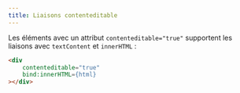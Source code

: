 ```yaml
---
title: Liaisons contenteditable
---
```


Les éléments avec un attribut `contenteditable="true"` supportent les liaisons avec `textContent` et `innerHTML` :

```html
<div
	contenteditable="true"
	bind:innerHTML={html}
></div>
```
